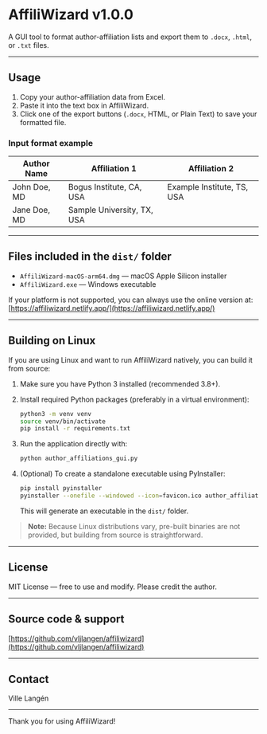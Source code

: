 # AffiliWizard v1.0.0

A GUI tool to format author-affiliation lists and export them to `.docx`, `.html`, or `.txt` files.

---

## Usage

1. Copy your author-affiliation data from Excel.  
2. Paste it into the text box in AffiliWizard.  
3. Click one of the export buttons (`.docx`, HTML, or Plain Text) to save your formatted file.

### Input format example

| Author Name  | Affiliation 1               | Affiliation 2               |
|--------------|-----------------------------|-----------------------------|
| John Doe, MD | Bogus Institute, CA, USA    | Example Institute, TS, USA  |
| Jane Doe, MD | Sample University, TX, USA  |                             |

---

## Files included in the `dist/` folder

- `AffiliWizard-macOS-arm64.dmg` — macOS Apple Silicon installer  
- `AffiliWizard.exe` — Windows executable  

If your platform is not supported, you can always use the online version at:  
[https://affiliwizard.netlify.app/](https://affiliwizard.netlify.app/)

---

## Building on Linux

If you are using Linux and want to run AffiliWizard natively, you can build it from source:

1. Make sure you have Python 3 installed (recommended 3.8+).  
2. Install required Python packages (preferably in a virtual environment):

   ```bash
   python3 -m venv venv
   source venv/bin/activate
   pip install -r requirements.txt
   ```

3. Run the application directly with:

   ```bash
   python author_affiliations_gui.py
   ```

4. (Optional) To create a standalone executable using PyInstaller:

   ```bash
   pip install pyinstaller
   pyinstaller --onefile --windowed --icon=favicon.ico author_affiliations_gui.py
   ```

   This will generate an executable in the `dist/` folder.

> **Note:** Because Linux distributions vary, pre-built binaries are not provided, but building from source is straightforward.

---

## License

MIT License — free to use and modify. Please credit the author.

---

## Source code & support

[https://github.com/vljlangen/affiliwizard](https://github.com/vljlangen/affiliwizard)

---

## Contact

Ville Langén

---

Thank you for using AffiliWizard!
